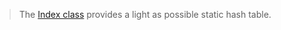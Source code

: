 > The [Index class](http://code.google.com/p/lxl/source/browse/trunk/src/lxl/Index.java) provides a light as possible static hash table.